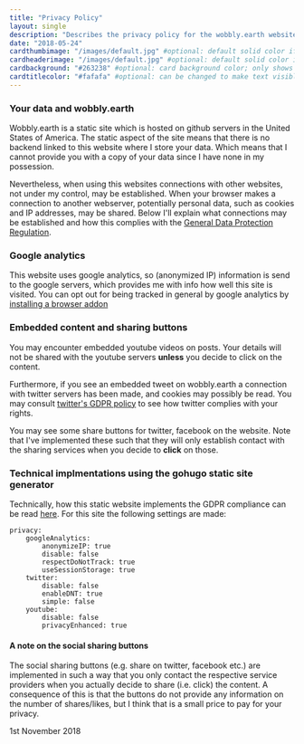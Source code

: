 ```yaml
---
title: "Privacy Policy"
layout: single
description: "Describes the privacy policy for the wobbly.earth website"
date: "2018-05-24"
cardthumbimage: "/images/default.jpg" #optional: default solid color if unset
cardheaderimage: "/images/default.jpg" #optional: default solid color if unset
cardbackground: "#263238" #optional: card background color; only shows when no image specified
cardtitlecolor: "#fafafa" #optional: can be changed to make text visible over card image
---
```

###  Your data and wobbly.earth
Wobbly.earth is a static site which is hosted on github servers in the United States of America. The static aspect of the site means that there is no backend linked to this website where I store your data. Which means that I cannot provide you with a copy of your data since I have none in my possession. 

Nevertheless, when using this websites connections with other websites, not under my control, may be established. When your browser makes a connection to another webserver, potentially personal data, such as cookies and IP addresses, may be shared. Below I'll explain what connections may be established and how this complies with the [General Data Protection Regulation](https://www.eugdpr.org/).

### Google analytics
This website uses google analytics, so (anonymized IP) information is send to the google servers, which provides me with info how well this site is visited. You can opt out for being tracked in general by google analytics by [installing a browser addon](https://support.google.com/analytics/answer/181881?hl=en)

### Embedded content and sharing buttons
You may encounter embedded youtube videos on posts. Your details will not be shared with the youtube servers **unless** you decide to click on the content.

Furthermore, if you see an embedded tweet on wobbly.earth a connection with twitter servers has been made, and cookies may possibly be read. You may consult [twitter's GDPR policy](https://gdpr.twitter.com) to see how twitter complies with your rights.

You may see some share buttons for twitter, facebook on the website. Note that I've implemented these such that they will only establish contact with the sharing services when you decide to **click** on those. 

### Technical implmentations using the gohugo static site generator
Technically, how this static website implements the GDPR compliance can be read [here](https://gohugo.io/about/hugo-and-gdpr/). For this site the following settings are made:
```
privacy:
    googleAnalytics:
        anonymizeIP: true
        disable: false
        respectDoNotTrack: true
        useSessionStorage: true
    twitter:
        disable: false
        enableDNT: true
        simple: false
    youtube:
        disable: false
        privacyEnhanced: true
```

####  A note on the social sharing buttons
The social sharing buttons (e.g. share on twitter, facebook etc.) are implemented in such a way that you only contact the respective service providers when you actually decide to share (i.e. click) the content. A consequence of this is that the buttons do not provide any information on the number of shares/likes, but I think that is a small price to pay for your privacy.

1st November 2018
